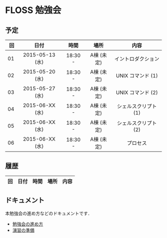 # FLOSS 勉強会

## 予定

| 回 | 日付 | 時間 | 場所 | 内容 |
|---:|:----:|:----:|:----:|:----:|
| 01 | 2015-05-13 (水) | 18:30 - | A棟 (未定) | イントロダクション |
| 02 | 2015-05-20 (水) | 18:30 - | A棟 (未定) | UNIX コマンド (1) |
| 03 | 2015-05-27 (水) | 18:30 - | A棟 (未定) | UNIX コマンド (2) |
| 04 | 2015-06-XX (水) | 18:30 - | A棟 (未定) | シェルスクリプト (1) |
| 05 | 2015-06-XX (水) | 18:30 - | A棟 (未定) | シェルスクリプト (2) |
| 06 | 2015-06-XX (水) | 18:30 - | A棟 (未定) | プロセス |

## 履歴

| 回 | 日付 | 時間 | 場所 | 内容 |
|---:|:----:|:----:|:----:|:----:|

## ドキュメント

本勉強会の進め方などのドキュメントです．

- [勉強会の進め方](documents/practice.md)
- [演習の準備](documents/preparation.md)
